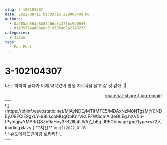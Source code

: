 ```yaml
---
slug: 3-102104307
date: 2022-08-11 01:03:16.220000+09:00
authors:
  - 8a905ad561a8b8f466a5c37fbc9e0649
  - 01435f74a49ba8a519705ad242348232
categories:
  - Jisun
tags:
  - Fan Post
---
```


# 3-102104307

<div class="post-container" markdown="1">
<div class="content-container md-sidebar__scrollwrap" markdown="1">

나도 벅벅벅 긁다가 이제 약묵었어 평생 지르텍을 달고 살 것 같애..🥹

</div>
</div>

<div style="text-align: right;" markdown="1">
<a href="https://weverse.io/fromis9/fanpost/3-102104307" style="text-align: right;">:material-share:{.big-emoji}</a>
</div>
---

<div class="comments-container md-sidebar__scrollwrap" markdown="1">
<div class="comment" markdown="1">
<div class='id-container' markdown="1">
![](https://phinf.wevpstatic.net/MjAyNDEyMTlfMTE5/MDAxNzM0NTgzMjY0NDEy.08FClE9gxLY-99LscoMUgQbKnrVicLFFWSqmAi3eGLEg.hXV0n-tPyoIqjwYMPRrQ8Zn9aHvy3-B2llL4LWAZ_bEg.JPEG/image.jpg?type=s72){ loading=lazy }
**<span class="artist">지선</span>** <small>Aug 11 2022, 01:06</small><br>
</div>
<div class='comment-body' markdown="1">
난 슈도에페드린이랑 로라타딘..
</div>
</div>
</div>
---

